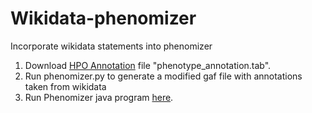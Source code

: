 # Wikidata-phenomizer
Incorporate wikidata statements into phenomizer


1. Download [HPO Annotation](https://hpo.jax.org/app/download/annotation) file "phenotype_annotation.tab".
2. Run phenomizer.py to generate a modified gaf file with annotations taken from wikidata
3. Run Phenomizer java program [here](https://github.com/sulab/boqa).


